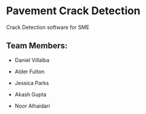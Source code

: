 # Pavement Crack Detection

Crack Detection software for SME

## Team Members:

- Daniel Villalba

- Alder Fulton

- Jessica Parks

- Akash Gupta

- Noor Alhaidari
